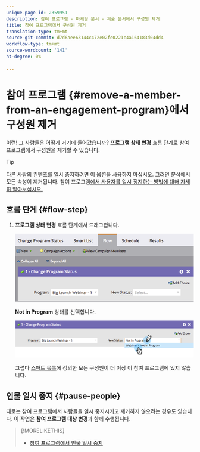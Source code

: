 ```yaml
---
unique-page-id: 2359951
description: 참여 프로그램 - 마케팅 문서 - 제품 문서에서 구성원 제거
title: 참여 프로그램에서 구성원 제거
translation-type: tm+mt
source-git-commit: d7d6aee63144c472e02fe0221c4a164183d04dd4
workflow-type: tm+mt
source-wordcount: '141'
ht-degree: 0%

---
```



# 참여 프로그램 {#remove-a-member-from-an-engagement-program}에서 구성원 제거

이런! 그 사람들은 어떻게 거기에 들어갔습니까? **프로그램 상태 변경** 흐름 단계로 참여 프로그램에서 구성원을 제거할 수 있습니다.

>[!TIP]
>
>다른 사람의 컨텐츠를 일시 중지하려면 이 옵션을 사용하지 마십시오. 그러면 분석에서 모든 속성이 제거됩니다.  참여 프로그램[에서 사용자를 일시 정지하는 방법에 대해 자세히 알아보십시오.](pause-people-in-an-engagement-program.md)

## 흐름 단계 {#flow-step}

1. **프로그램 상태 변경** 흐름 단계에서 드래그합니다.

   ![](assets/image2014-9-15-18-3a15-3a57.png)

   **Not in Program** 상태를 선택합니다.

   ![](assets/image2014-9-15-18-3a16-3a2.png)

   그럽다 [스마트 목록](../../../../product-docs/core-marketo-concepts/smart-lists-and-static-lists/creating-a-smart-list/create-a-smart-list.md)에 정의한 모든 구성원이 더 이상 이 참여 프로그램에 있지 않습니다.

## 인물 일시 중지 {#pause-people}

때로는 참여 프로그램에서 사람들을 일시 중지시키고 제거하지 않으려는 경우도 있습니다. 이 작업은 **참여 프로그램 대상 변경**&#x200B;과 함께 수행됩니다.

>[!MORELIKETHIS]
>
>* [참여 프로그램에서 인물 일시 중지](pause-people-in-an-engagement-program.md)

